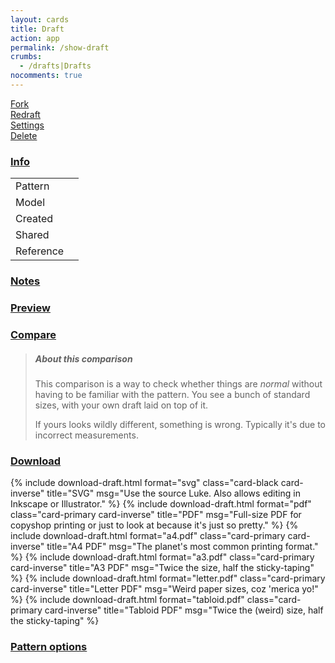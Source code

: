 ```yaml
---
layout: cards
title: Draft
action: app
permalink: /show-draft
crumbs:
  - /drafts|Drafts
nocomments: true
---
```

<div class="container" id="draft-container">
    <div class="row owner-only" id="draft-header">
        <div class="col-xl-10 offset-xl-1 col-lg-12" id="draft-actions">
                    <div class="row mb-3">
                        <div class="col-lg-3 col-md-3 col-6">
                            <a href="#draft-container" id="fork-btn"     class="drop-shadow btn btn-block btn-info mt-3 modal light"><i class="fa fa-code-fork" aria-hidden="true"></i> Fork</a>
                        </div>
                        <div class="col-lg-3 col-md-3 col-6">
                            <a href="#draft-container" id="redraft-btn"  class="drop-shadow btn btn-block btn-info mt-3 modal light"><i class="fa fa-repeat" aria-hidden="true"></i> Redraft</a>
                        </div>
                        <div class="col-lg-3 col-md-3 col-6">
                            <a href="#draft-container" id="settings-btn" class="drop-shadow draft-settings btn btn-block btn-primary mt-3 modal light"><i class="fa fa-wrench" aria-hidden="true"></i> Settings</a>
                        </div>
                        <div class="col-lg-3 col-md-3 col-6">
                            <a href="#draft-container" id="delete-btn"   class="drop-shadow btn btn-block btn-danger mt-3 modal light"><i class="fa fa-trash-o" aria-hidden="true"></i> Delete</a>
                        </div>
                    </div>
        </div>
    </div>
    <div class="row">
        <div class="col-md-12" id="draft">
            <div id="accordion" role="tablist" aria-multiselectable="true" class="full-width">
                <div id="group-info" class="card">
                    <div class="card-header" role="tab" id="heading-info">
                        <h3 class="text-capitalize"><a data-toggle="collapse" data-parent="#accordion" href="#collapse-info" aria-expanded="false" aria-controls="collapse-info">Info</a></h3>
                    </div>
                    <div id="collapse-info" class="collapse show" role="tabpanel" aria-labeledby="heading-info" aria-expanded="false">
                        <div class="card-block" id="content-info">
                            <div id="draft-info" class="m600">
                                <table class="keyval">
                                    <tr><td>Pattern</td><td><a id="pattern-link" href="#draft-container"></a></td></tr>
                                    <tr class="owner-only"><td>Model</td><td><a id="model-link" href="#draft-container"></a></td></tr>
                                    <tr><td>Created</td><td><span id="created" class="timeago"></span></td></tr>
                                    <tr class="owner-only"><td>Shared</td><td><a id="shared-link" href="#draft-container" class="draft-settings"></a></td></tr>
                                    <tr><td>Reference</td><td id="draft-handle"></td></tr>
                                </table>
                                <p id="fork-msg"></p>
                            </div>
                        </div>
                    </div>
                </div>
                <div id="group-notes" class="card">
                    <div class="card-header" role="tab" id="heading-notes">
                        <h3 class="text-capitalize"><a data-toggle="collapse" data-parent="#accordion" href="#collapse-notes" aria-expanded="false" aria-controls="collapse-notes">Notes</a></h3>
                    </div>
                    <div id="collapse-notes" class="collapse" role="tabpanel" aria-labeledby="heading-notes" aria-expanded="false">
                        <div class="card-block" id="content-notes">
                            <div class="notes">
                                <div id="notes-inner"></div>
                                <a href="#draft" class="owner-only update-bubble hover-shadow" id="update-notes" title="Edit draft notes"><i class="fa fa-pencil fa-2x" aria-hidden="true"></i></a>
                            </div>
                        </div>
                    </div>
                </div>
                <div id="group-preview" class="card">
                    <div class="card-header" role="tab" id="heading-preview">
                        <h3 class="text-capitalize"><a data-toggle="collapse" data-parent="#accordion" href="#collapse-preview" aria-expanded="false" aria-controls="collapse-preview">Preview</a></h3>
                    </div>
                    <div id="collapse-preview" class="collapse" role="tabpanel" aria-labeledby="heading-preview" aria-expanded="false">
                        <div class="card-block" id="content-preview">
                            <a href="#draft" id="link-preview" title="Open in a new window" target="_BLANK"><div class="drop-shadow svg-frame" id="svg-wrapper"></div></a>
                        </div>
                    </div>
                </div>
                <div id="group-compared" class="card">
                    <div class="card-header" role="tab" id="heading-compared">
                        <h3 class="text-capitalize"><a data-toggle="collapse" data-parent="#accordion" href="#collapse-compared" aria-expanded="false" aria-controls="collapse-compared">Compare</a></h3>
                    </div>
                    <div id="collapse-compared" class="collapse" role="tabpanel" aria-labeledby="heading-compared" aria-expanded="false">
                        <div class="card-block" id="content-compared">
                            <blockquote class="tip m600 mt-2 mb-4">
                                <h5>About this comparison</h5>
                                <p>This comparison is a way to check whether things are <em>normal</em> without having to be familiar with the pattern.
                                You see a bunch of standard sizes, with your own draft laid on top of it.</p>
                                <p>If yours looks wildly different, something is wrong. Typically it's due to incorrect measurements.</p>
                            </blockquote>
                            <a href="#draft" id="compared-preview" title="Open in a new window" target="_BLANK"><div class="drop-shadow svg-frame" id="compared-wrapper"></div></a>
                        </div>
                    </div>
                </div>
                <div id="group-download" class="card">
                    <div class="card-header" role="tab" id="heading-download">
                        <h3 class="text-capitalize"><a data-toggle="collapse" data-parent="#accordion" href="#collapse-download" aria-expanded="false" aria-controls="collapse-download">Download</a></h3>
                    </div>
                    <div id="collapse-download" class="collapse" role="tabpanel" aria-labeledby="heading-download" aria-expanded="false">
                        <div class="card-block" id="content-download">
                            <div class="row">
                                {% include download-draft.html 
                                    format="svg"
                                    class="card-black card-inverse"
                                    title="SVG"
                                    msg="Use the source Luke. Also allows editing in Inkscape or Illustrator."
                                %}
                                {% include download-draft.html 
                                    format="pdf"
                                    class="card-primary card-inverse"
                                    title="PDF"
                                    msg="Full-size PDF for copyshop printing or just to look at because it's just so pretty."
                                %}
                                {% include download-draft.html 
                                    format="a4.pdf"
                                    class="card-primary card-inverse"
                                    title="A4 PDF"
                                    msg="The planet's most common printing format."
                                %}
                                {% include download-draft.html 
                                    format="a3.pdf"
                                    class="card-primary card-inverse"
                                    title="A3 PDF"
                                    msg="Twice the size, half the sticky-taping"
                                %}
                                {% include download-draft.html 
                                    format="letter.pdf"
                                    class="card-primary card-inverse"
                                    title="Letter PDF"
                                    msg="Weird paper sizes, coz 'merica yo!"
                                %}
                                {% include download-draft.html 
                                    format="tabloid.pdf"
                                    class="card-primary card-inverse"
                                    title="Tabloid PDF"
                                    msg="Twice the (weird) size, half the sticky-taping"
                                %}
                            </div> 
                        </div>
                    </div>
                </div>
                <div id="group-options" class="card">
                    <div class="card-header" role="tab" id="heading-options">
                        <h3 class="text-capitalize"><a data-toggle="collapse" data-parent="#accordion" href="#collapse-options" aria-expanded="false" aria-controls="collapse-options">Pattern options</a></h3>
                    </div>
                    <div id="collapse-options" class="collapse" role="tabpanel" aria-labeledby="heading-options" aria-expanded="false">
                        <div class="card-block" id="content-options">
                            <div class="m600">
                                <table class="keyval" id="options-table"></table>
                            </div>
                        </div>
                    </div>
                </div>
            </div>
        </div>
    </div>
</div>
